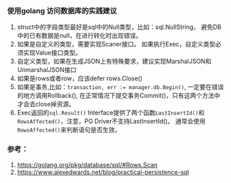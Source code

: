 ### 使用golang 访问数据库的实践建议

1. struct中的字段类型最好是sql中的Null类型，比如：sql.NullString， 避免DB中的已有数据是null，在进行转化时出现错误。
2. 如果是自定义的类型，需要实现Scaner接口。 如果执行Exec，自定义类型必须实现Value接口类型。
3. 自定义类型，如果在生成JSON上有特殊要求，建议实现MarshalJSON和UnmarshalJSON接口
4. 如果是rows或者row，应该defer rows.Close()
5. 如果是事务,比如：`transaction, err := manager.db.Begin()`, 一定要在错误的地方调用Rollback(), 在正常情况下提交事务Commit()，只有这两个方法中才会去close掉资源。
6. Exec返回的`sql.Result()` Interface提供了两个函数`LastInsertId()`和`RowsAffected()`，注意，PG Driver不支持LastInsertId()。 通常会使用`RowsAffected()`来判断语句是否生效。

### 参考：

1. https://golang.org/pkg/database/sql/#Rows.Scan
2. https://www.alexedwards.net/blog/practical-persistence-sql
